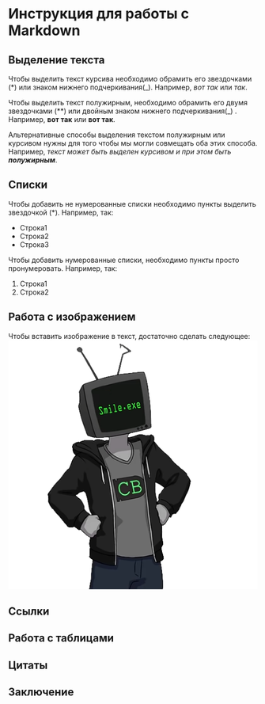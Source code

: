 # Инструкция для работы с Markdown

## Выделение текста

Чтобы выделить текст курсива необходимо обрамить его звездочками (*) или знаком нижнего подчеркивания(_). Например, *вот так* или _так_.

Чтобы выделить текст полужирным, необходимо обрамить его двумя звездочками (**) или двойным знаком нижнего подчеркивания(_) . Например, **вот так** или __вот так__.

Альтернативные способы выделения текстом полужирным или курсивом нужны для того чтобы мы могли совмещать оба этих способа. Например, _текст может быть выделен курсивом и при этом быть **полужирным**_.

## Списки

Чтобы добавить не нумерованные списки необходимо пункты выделить звездочкой (*).
Например, так:
* Строка1
* Строка2
* Строка3

Чтобы добавить нумерованные списки, необходимо пункты просто пронумеровать.
Например, так:
1. Строка1
2. Строка2
## Работа с изображением

Чтобы вставить изображение в текст, достаточно сделать следующее:
![Code Bullet](%D0%A3%D0%BB%D1%8B%D0%B1%D0%B0%D0%B5%D1%82%D1%81%D1%8F.png)

## Ссылки
   
## Работа с таблицами

## Цитаты

## Заключение